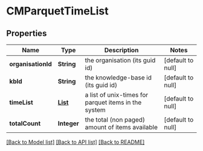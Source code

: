 # CMParquetTimeList
## Properties

| Name | Type | Description | Notes |
|------------ | ------------- | ------------- | -------------|
| **organisationId** | **String** | the organisation (its guid id) | [default to null] |
| **kbId** | **String** | the knowledge-base id (its guid id) | [default to null] |
| **timeList** | [**List**](CMParquetItem.md) | a list of unix-times for parquet items in the system | [default to null] |
| **totalCount** | **Integer** | the total (non paged) amount of items available | [default to null] |

[[Back to Model list]](../README.md#documentation-for-models) [[Back to API list]](../README.md#documentation-for-api-endpoints) [[Back to README]](../README.md)

